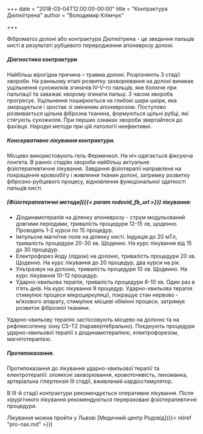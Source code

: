 +++
date = "2018-03-04T12:00:00-00:00"
title = "Контрактура Дюпюїтрена"
author = "Володимир Клімчук"

+++

   
Фіброматоз долоні або контрактура Дюпюїтрена - це зведення пальців кисті в результаті рубцевого переродження апоневрозу долоні. 

##### Діагностика контрактури 

Найбільш вірогідна причина – травма долоні. Розрізняють 3 стадії хвороби. На ранньому етапі розвитку захворювання на долоні виникає ущільнення сухожилків згиначів IV-V-го пальців, яке болюче при пальпації та заважає хворому згинати пальці. З часом хвороба прогресує. Ущільнення поширюється на глибокі шари шкіри, яка зморщується і зростає зі зміненим апоневрозом. Поступово розвивається щільна фіброзна тканина, формуються щільні рубці, які стягують сухожилля. При перших ознаках хвороби звертайтеся до фахівця. Народні методи при цій патології неефективні. 

##### Консервативне лікування контрактури.

Місцево використовують гель Ферменкол. На ніч одягається фіксуюча лонгета.
В ранніх стадіях хвороби найбільш актуальне фізіотерапевтичне лікування.
Завдання фізіотерапії направлене на покращення кровообігу і живлення тканин долоні, затримку розвитку фіброзно-рубцевого процесу, відновлення функціональної здатності пальців кисті. 

##### [Фізіотерапевтичні методи]({{< param   rodovid_fb_url >}}) лікування: 

* Діодинамотерапія на ділянку апоневрозу - струм модульований довгими періодами, тривалість процедури 12-15 хв, щоденно. Проводять 1-2 курси по 15 процедур.
* Імпульсне магнітне поле на ділянку кисті. Індукція до 20 мТл, тривалість процедури 20-30 хв. Щоденно. На курс лікування від 15 до 30 процедур.
* Електрофорез йоду (лідази) на долоню, тривалість процедури 20 хв. Щоденно. На курс лікування до 20 процедур, два курси на рік.
* Ультразвук на долоню, тривалість процедури 10 хв. Щоденно. На курс лікування 10-12 процедур.
* Ударно-хвильова терапія, тривалість процедури 8-10 хв. Один раз в п’ять днів. На курс лікування 9 процедур. Ударно-хвильова терапія стимулює процеси мікроциркуляції, покращує стан нервово - м’язового апарату, стимулює місцеві обмінні процеси, затримує розвиток фіброзної тканини.

Ударно-хвильову терапію застосовують місцево на долоню та на рефлексогенну зону C5–Т2 (паравертебрально). Поєднують процедури ударно-хвильової терапії з діодинамотерапією, електрофорезом, магнітотерапією.

##### Протипоказання.

Протипоказання до лікування ударно-хвильової терапії та електротерапії: злоякісні захворювання, кровоточивість, лихоманка, артеріальна гіпертензія III стадії, вживлений кардіостимулятор. 

В III-й стадії контрактури рекомендується оперативне лікування. Після хірургічного лікування рекомендуються перераховані фізіотерапевтичні процедури.
 

Лікування можна пройти у Львові  [Медичний центр Родовід]({{< relref "pro-nas.md" >}}) 































